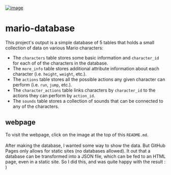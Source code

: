[![image](https://github.com/user-attachments/assets/84a91555-87d9-4565-96d2-752b7700a1e2)](https://macrisconstantine.github.io/mario-database/)
# mario-database
This project's output is a simple database of 5 tables that holds a small collection of data on various Mario characters:
- The `characters` table stores some basic information and `character_id` for each of of the characters in the database.
- The `more_info` table stores additional attribute information about each character (i.e. `height`, `weight`, etc.).
- The `actions` table stores all the possible actions any given character can perform (i.e. `run`, `jump`, etc.).
- The `character_actions` table links characters by `character_id` to the actions they can perform by `action_id`.
- The `sounds` table stores a collection of sounds that can be connected to any of the characters.
## webpage
To visit the webpage, click on the image at the top of this `README.md`.
            <br><br>After making the database, I wanted some way to show the data. But GitHub Pages only allows for static sites (no databases allowed). It out that a database can be transformed into a JSON file, which can be fed to an HTML page, even in a static site. So I did this, and was quite happy with the result : ) 
